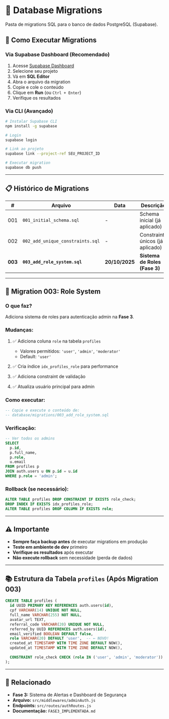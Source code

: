# 📁 Database Migrations

Pasta de migrations SQL para o banco de dados PostgreSQL (Supabase).

## 🔄 Como Executar Migrations

### Via Supabase Dashboard (Recomendado)

1. Acesse [Supabase Dashboard](https://supabase.com/dashboard)
2. Selecione seu projeto
3. Vá em **SQL Editor**
4. Abra o arquivo da migration
5. Copie e cole o conteúdo
6. Clique em **Run** (ou `Ctrl + Enter`)
7. Verifique os resultados

### Via CLI (Avançado)

```bash
# Instalar Supabase CLI
npm install -g supabase

# Login
supabase login

# Link ao projeto
supabase link --project-ref SEU_PROJECT_ID

# Executar migration
supabase db push
```

---

## 📋 Histórico de Migrations

| # | Arquivo | Data | Descrição | Status |
|---|---------|------|-----------|--------|
| 001 | `001_initial_schema.sql` | - | Schema inicial (já aplicado) | ✅ |
| 002 | `002_add_unique_constraints.sql` | - | Constraints únicos (já aplicado) | ✅ |
| **003** | **`003_add_role_system.sql`** | **20/10/2025** | **Sistema de Roles (Fase 3)** | ⏳ **PENDENTE** |

---

## 🚀 Migration 003: Role System

### O que faz?

Adiciona sistema de roles para autenticação admin na **Fase 3**.

### Mudanças:

1. ✅ Adiciona coluna `role` na tabela `profiles`
   - Valores permitidos: `'user'`, `'admin'`, `'moderator'`
   - Default: `'user'`
   
2. ✅ Cria índice `idx_profiles_role` para performance

3. ✅ Adiciona constraint de validação

4. ✅ Atualiza usuário principal para admin

### Como executar:

```sql
-- Copie e execute o conteúdo de:
-- database/migrations/003_add_role_system.sql
```

### Verificação:

```sql
-- Ver todos os admins
SELECT 
  p.id,
  p.full_name,
  p.role,
  u.email
FROM profiles p
JOIN auth.users u ON p.id = u.id
WHERE p.role = 'admin';
```

### Rollback (se necessário):

```sql
ALTER TABLE profiles DROP CONSTRAINT IF EXISTS role_check;
DROP INDEX IF EXISTS idx_profiles_role;
ALTER TABLE profiles DROP COLUMN IF EXISTS role;
```

---

## ⚠️ Importante

- **Sempre faça backup antes** de executar migrations em produção
- **Teste em ambiente de dev** primeiro
- **Verifique os resultados** após executar
- **Não execute rollback** sem necessidade (perda de dados)

---

## 📚 Estrutura da Tabela `profiles` (Após Migration 003)

```sql
CREATE TABLE profiles (
  id UUID PRIMARY KEY REFERENCES auth.users(id),
  cpf VARCHAR(14) UNIQUE NOT NULL,
  full_name VARCHAR(255) NOT NULL,
  avatar_url TEXT,
  referral_code VARCHAR(20) UNIQUE NOT NULL,
  referred_by UUID REFERENCES auth.users(id),
  email_verified BOOLEAN DEFAULT false,
  role VARCHAR(20) DEFAULT 'user',  -- ← NOVO!
  created_at TIMESTAMP WITH TIME ZONE DEFAULT NOW(),
  updated_at TIMESTAMP WITH TIME ZONE DEFAULT NOW(),
  
  CONSTRAINT role_check CHECK (role IN ('user', 'admin', 'moderator'))
);
```

---

## 🔗 Relacionado

- **Fase 3:** Sistema de Alertas e Dashboard de Segurança
- **Arquivo:** `src/middlewares/adminAuth.js`
- **Endpoints:** `src/routes/authRoutes.js`
- **Documentação:** `FASE3_IMPLEMENTADA.md`

